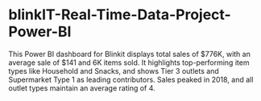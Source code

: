 # blinkIT-Real-Time-Data-Project-Power-BI
This Power BI dashboard for Blinkit displays total sales of \$776K, with an average sale of \$141 and 6K items sold. It highlights top-performing item types like Household and Snacks, and shows Tier 3 outlets and Supermarket Type 1 as leading contributors. Sales peaked in 2018, and all outlet types maintain an average rating of 4.

